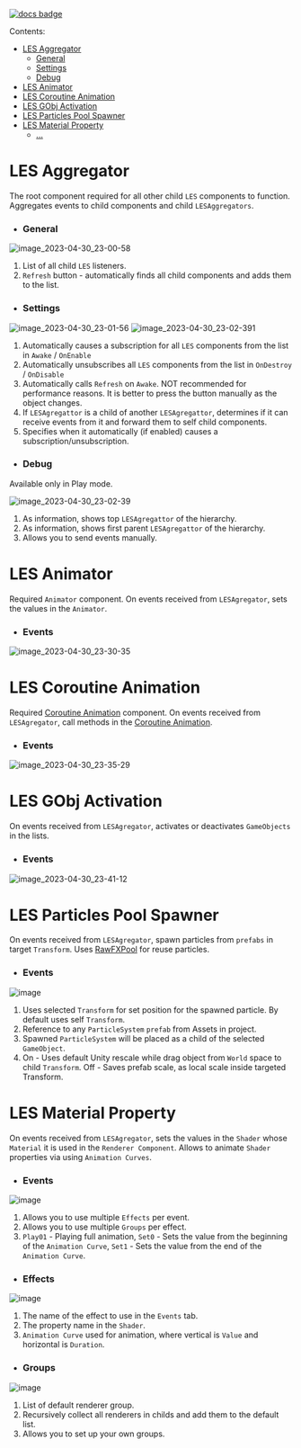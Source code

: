 [![docs badge](https://img.shields.io/badge/docs-reference-blue.svg)](https://github.com/zeeronis/ZeeUnityToolkit-readme/blob/main/README.md)

Сontents:
-  [LES Aggregator](LES.md#les-aggregator)
   - [General](LES.md#general)
   - [Settings](LES.md#settings)
   - [Debug](LES.md#debug)
-  [LES Animator](LES.md#les-animator)
-  [LES Coroutine Animation](LES.md#les-coroutine-animation)
-  [LES GObj Activation](LES.md#les-gobj-activation)
-  [LES Particles Pool Spawner](LES.md#les-particles-pool-spawner)
-  [LES Material Property](LES.md#les-material-property)
   - [...](LES.md#)



#  LES Aggregator
The root component required for all other child `LES` components to function. Aggregates events to child components and child `LESAggregators`. 
- ### General
![image_2023-04-30_23-00-58](https://user-images.githubusercontent.com/15892895/235373876-cfe484d9-bbd5-499a-ac28-4757b0c3cce1.png)

1. List of all child `LES` listeners.
2. `Refresh` button - automatically finds all child components and adds them to the list.

- ### Settings
![image_2023-04-30_23-01-56](https://user-images.githubusercontent.com/15892895/235373953-fdf88cff-9520-4a93-b977-19bf8deada36.png)
![image_2023-04-30_23-02-391](https://user-images.githubusercontent.com/15892895/235374517-d5de15ef-95b0-401f-aa99-542d6a9c7a35.png)

1. Automatically causes a subscription for all `LES` components from the list in `Awake` / `OnEnable`
2. Automatically unsubscribes all `LES` components from the list in `OnDestroy` / `OnDisable`
3. Automatically calls `Refresh` on `Awake`. NOT recommended for performance reasons. It is better to press the button manually as the object changes.
4. If `LESAgregattor` is a child of another `LESAgregattor`, determines if it can receive events from it and forward them to self child components.
5. Specifies when it automatically (if enabled) causes a subscription/unsubscription.

- ### Debug
Available only in Play mode.

![image_2023-04-30_23-02-39](https://user-images.githubusercontent.com/15892895/235373958-35e3240a-b3e6-46b4-a318-3b321641cd00.png)

1. As information, shows top `LESAgregattor` of the hierarchy.
2. As information, shows first parent `LESAgregattor` of the hierarchy.
3. Allows you to send events manually.


#  LES Animator
Required `Animator` component. On events received from `LESAgregator`, sets the values in the `Animator`.
- ### Events
![image_2023-04-30_23-30-35](https://user-images.githubusercontent.com/15892895/235374941-e994eb6c-a0d5-453e-ad73-2fac55787a03.png)


#  LES Coroutine Animation
Required [Coroutine Animation](https://github.com/zeeronis/ZeeUnityToolkit-readme/blob/main/Readme/Coroutines.md#coroutine-animation-component) component. On events received from `LESAgregator`, call methods in the [Coroutine Animation](https://github.com/zeeronis/ZeeUnityToolkit-readme/blob/main/Readme/Coroutines.md#coroutine-animation-component).
- ### Events
![image_2023-04-30_23-35-29](https://user-images.githubusercontent.com/15892895/235375116-a7840e58-5f69-4101-b3e7-954ec655004f.png)


#  LES GObj Activation
On events received from `LESAgregator`, activates or deactivates `GameObjects` in the lists.
- ### Events
![image_2023-04-30_23-41-12](https://user-images.githubusercontent.com/15892895/235375319-56bb851b-9448-4129-b9ef-2d950dbef77f.png)


#  LES Particles Pool Spawner
On events received from `LESAgregator`, spawn particles from `prefabs` in target `Transform`. Uses [RawFXPool](https://github.com/zeeronis/ZeeUnityToolkit-readme/blob/main/Readme/Pool.md#particlesystem) for reuse particles.
- ### Events
![image](https://user-images.githubusercontent.com/15892895/235375591-d659543c-260c-4f92-b25f-5ae784d27648.png)

1. Uses selected `Transform` for set position for the spawned particle. By default uses self `Transform`.
2. Reference to any `ParticleSystem` `prefab` from Assets in project.
3. Spawned `ParticleSystem` will be placed as a child of the selected `GameObject`.
4. On - Uses default Unity rescale while drag object from `World` space to child `Transform`. Off - Saves prefab scale, as local scale inside targeted Transform.


#  LES Material Property
On events received from `LESAgregator`, sets the values in the `Shader` whose `Material` it is used in the `Renderer Component`. Allows to animate `Shader` properties via using `Animation Curves`.

- ### Events
![image](https://user-images.githubusercontent.com/15892895/235377250-571bd591-5479-4946-8f74-7af43be1b1de.png)

1. Allows you to use multiple `Effects` per event.
2. Allows you to use multiple `Groups` per effect.
3. `Play01` - Playing full animation, `Set0` - Sets the value from the beginning of the `Animation Curve`, `Set1` - Sets the value from the end of the `Animation Curve`.

- ### Effects
![image](https://user-images.githubusercontent.com/15892895/235376901-6c25d2a3-46ea-4571-ad8c-24364954a253.png)

1. The name of the effect to use in the `Events` tab.
2. The property name in the `Shader`.
3. `Animation Curve` used for animation, where vertical is `Value` and horizontal is `Duration`.

- ### Groups
![image](https://user-images.githubusercontent.com/15892895/235376751-0444bf86-9f15-4a81-8026-f8d051fe3746.png)

1. List of default renderer group.
2. Recursively collect all renderers in childs and add them to the default list.
3. Allows you to set up your own groups.
